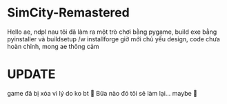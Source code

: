# SimCity-Remastered
Hello ae, ndpl nau tôi đã làm ra một trò chơi bằng pygame, build exe bằng pyinstaller và buildsetup /w installforge
giờ mới chủ yếu design, code chưa hoàn chỉnh, mong ae thông cảm
# UPDATE
game đã bị xóa vì lý do ko bt 🦆
Bữa nào đó tôi sẽ làm lại... maybe 🦆
